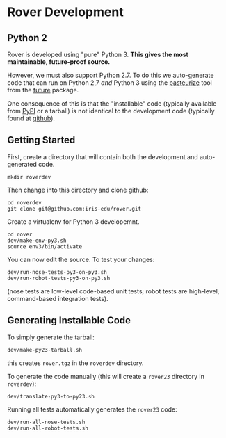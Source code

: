 
# Rover Development

## Python 2

Rover is developed using "pure" Python 3.  **This gives the most
maintainable, future-proof source.**

However, we must also support Python 2.7.  To do this we auto-generate
code that can run on Python 2,7 *and* Python 3 using the
[pasteurize](http://python-future.org/pasteurize.html) tool from the
[future](http://python-future.org/index.html) package.

One consequence of this is that the "installable" code (typically
available from [PyPI](https://pypi.org/) or a tarball) is not
identical to the development code (typically found at
[github](https://github.com/iris-edu/rover/)).

## Getting Started

First, create a directory that will contain both the development and
auto-generated code.

    mkdir roverdev

Then change into this directory and clone github:

    cd roverdev
    git clone git@github.com:iris-edu/rover.git

Create a virtualenv for Python 3 developemnt.

    cd rover
    dev/make-env-py3.sh
    source env3/bin/activate

You can now edit the source.  To test your changes:

    dev/run-nose-tests-py3-on-py3.sh
    dev/run-robot-tests-py3-on-py3.sh

(nose tests are low-level code-based unit tests; robot tests are
high-level, command-based integration tests).

## Generating Installable Code

To simply generate the tarball:

    dev/make-py23-tarball.sh

this creates `rover.tgz` in the `roverdev` directory.

To generate the code manually (this will create a `rover23` directory
in `roverdev`):

    dev/translate-py3-to-py23.sh

Running all tests automatically generates the `rover23` code:

    dev/run-all-nose-tests.sh
    dev/run-all-robot-tests.sh
